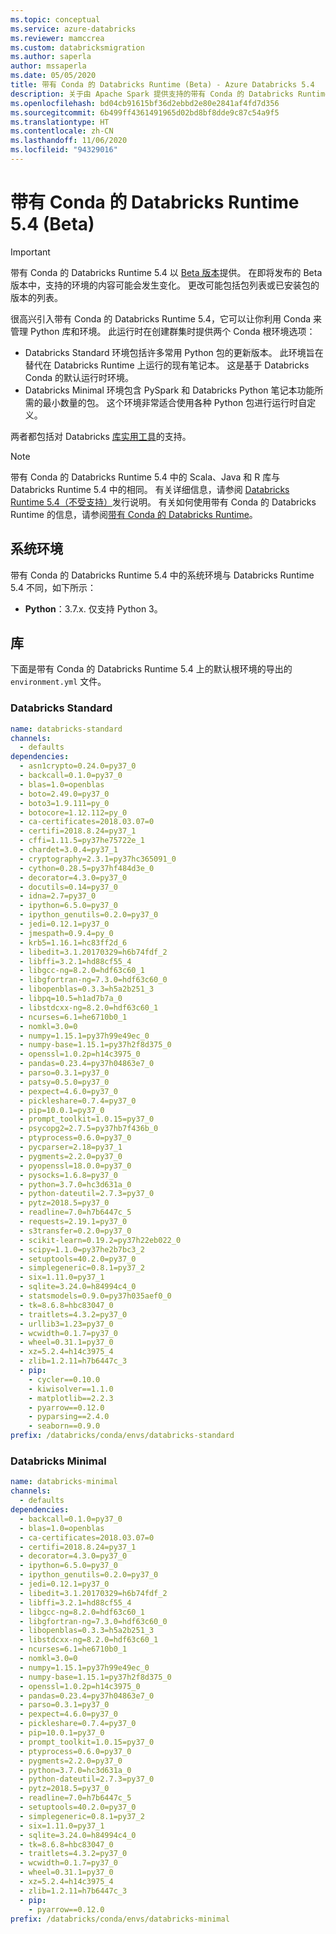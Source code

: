 ```yaml
---
ms.topic: conceptual
ms.service: azure-databricks
ms.reviewer: mamccrea
ms.custom: databricksmigration
ms.author: saperla
author: mssaperla
ms.date: 05/05/2020
title: 带有 Conda 的 Databricks Runtime (Beta) - Azure Databricks 5.4
description: 关于由 Apache Spark 提供支持的带有 Conda 的 Databricks Runtime 5.4 的发行说明。
ms.openlocfilehash: bd04cb91615bf36d2ebbd2e80e2841af4fd7d356
ms.sourcegitcommit: 6b499ff4361491965d02bd8bf8dde9c87c54a9f5
ms.translationtype: HT
ms.contentlocale: zh-CN
ms.lasthandoff: 11/06/2020
ms.locfileid: "94329016"
---
```

# <a name="databricks-runtime-54-with-conda-beta"></a>带有 Conda 的 Databricks Runtime 5.4 (Beta)

> [!IMPORTANT]
>
> 带有 Conda 的 Databricks Runtime 5.4 以 [Beta 版本](../release-types.md#runtime-releases)提供。 在即将发布的 Beta 版本中，支持的环境的内容可能会发生变化。 更改可能包括包列表或已安装包的版本的列表。

很高兴引入带有 Conda 的 Databricks Runtime 5.4，它可以让你利用 Conda 来管理 Python 库和环境。 此运行时在创建群集时提供两个 Conda 根环境选项：

* Databricks Standard 环境包括许多常用 Python 包的更新版本。 此环境旨在替代在 Databricks Runtime 上运行的现有笔记本。 这是基于 Databricks Conda 的默认运行时环境。
* Databricks Minimal 环境包含 PySpark 和 Databricks Python 笔记本功能所需的最小数量的包。 这个环境非常适合使用各种 Python 包进行运行时自定义。

两者都包括对 Databricks [库实用工具](../../dev-tools/databricks-utils.md#dbutils-library)的支持。

> [!NOTE]
>
> 带有 Conda 的 Databricks Runtime 5.4 中的 Scala、Java 和 R 库与 Databricks Runtime 5.4 中的相同。 有关详细信息，请参阅 [Databricks Runtime 5.4（不受支持）](5.4.md)发行说明。 有关如何使用带有 Conda 的 Databricks Runtime 的信息，请参阅[带有 Conda 的 Databricks Runtime](../../runtime/conda.md#condaruntime)。

## <a name="system-environment"></a>系统环境

带有 Conda 的 Databricks Runtime 5.4 中的系统环境与 Databricks Runtime 5.4 不同，如下所示：

* **Python**：3.7.x. 仅支持 Python 3。

## <a name="libraries"></a><a id="conda54-libraries"> </a><a id="libraries"> </a>库

下面是带有 Conda 的 Databricks Runtime 5.4 上的默认根环境的导出的 `environment.yml` 文件。

### <a name="databricks-standard"></a>Databricks Standard

```yaml
name: databricks-standard
channels:
  - defaults
dependencies:
  - asn1crypto=0.24.0=py37_0
  - backcall=0.1.0=py37_0
  - blas=1.0=openblas
  - boto=2.49.0=py37_0
  - boto3=1.9.111=py_0
  - botocore=1.12.112=py_0
  - ca-certificates=2018.03.07=0
  - certifi=2018.8.24=py37_1
  - cffi=1.11.5=py37he75722e_1
  - chardet=3.0.4=py37_1
  - cryptography=2.3.1=py37hc365091_0
  - cython=0.28.5=py37hf484d3e_0
  - decorator=4.3.0=py37_0
  - docutils=0.14=py37_0
  - idna=2.7=py37_0
  - ipython=6.5.0=py37_0
  - ipython_genutils=0.2.0=py37_0
  - jedi=0.12.1=py37_0
  - jmespath=0.9.4=py_0
  - krb5=1.16.1=hc83ff2d_6
  - libedit=3.1.20170329=h6b74fdf_2
  - libffi=3.2.1=hd88cf55_4
  - libgcc-ng=8.2.0=hdf63c60_1
  - libgfortran-ng=7.3.0=hdf63c60_0
  - libopenblas=0.3.3=h5a2b251_3
  - libpq=10.5=h1ad7b7a_0
  - libstdcxx-ng=8.2.0=hdf63c60_1
  - ncurses=6.1=he6710b0_1
  - nomkl=3.0=0
  - numpy=1.15.1=py37h99e49ec_0
  - numpy-base=1.15.1=py37h2f8d375_0
  - openssl=1.0.2p=h14c3975_0
  - pandas=0.23.4=py37h04863e7_0
  - parso=0.3.1=py37_0
  - patsy=0.5.0=py37_0
  - pexpect=4.6.0=py37_0
  - pickleshare=0.7.4=py37_0
  - pip=10.0.1=py37_0
  - prompt_toolkit=1.0.15=py37_0
  - psycopg2=2.7.5=py37hb7f436b_0
  - ptyprocess=0.6.0=py37_0
  - pycparser=2.18=py37_1
  - pygments=2.2.0=py37_0
  - pyopenssl=18.0.0=py37_0
  - pysocks=1.6.8=py37_0
  - python=3.7.0=hc3d631a_0
  - python-dateutil=2.7.3=py37_0
  - pytz=2018.5=py37_0
  - readline=7.0=h7b6447c_5
  - requests=2.19.1=py37_0
  - s3transfer=0.2.0=py37_0
  - scikit-learn=0.19.2=py37h22eb022_0
  - scipy=1.1.0=py37he2b7bc3_2
  - setuptools=40.2.0=py37_0
  - simplegeneric=0.8.1=py37_2
  - six=1.11.0=py37_1
  - sqlite=3.24.0=h84994c4_0
  - statsmodels=0.9.0=py37h035aef0_0
  - tk=8.6.8=hbc83047_0
  - traitlets=4.3.2=py37_0
  - urllib3=1.23=py37_0
  - wcwidth=0.1.7=py37_0
  - wheel=0.31.1=py37_0
  - xz=5.2.4=h14c3975_4
  - zlib=1.2.11=h7b6447c_3
  - pip:
    - cycler==0.10.0
    - kiwisolver==1.1.0
    - matplotlib==2.2.3
    - pyarrow==0.12.0
    - pyparsing==2.4.0
    - seaborn==0.9.0
prefix: /databricks/conda/envs/databricks-standard
```

### <a name="databricks-minimal"></a>Databricks Minimal

```yaml
name: databricks-minimal
channels:
  - defaults
dependencies:
  - backcall=0.1.0=py37_0
  - blas=1.0=openblas
  - ca-certificates=2018.03.07=0
  - certifi=2018.8.24=py37_1
  - decorator=4.3.0=py37_0
  - ipython=6.5.0=py37_0
  - ipython_genutils=0.2.0=py37_0
  - jedi=0.12.1=py37_0
  - libedit=3.1.20170329=h6b74fdf_2
  - libffi=3.2.1=hd88cf55_4
  - libgcc-ng=8.2.0=hdf63c60_1
  - libgfortran-ng=7.3.0=hdf63c60_0
  - libopenblas=0.3.3=h5a2b251_3
  - libstdcxx-ng=8.2.0=hdf63c60_1
  - ncurses=6.1=he6710b0_1
  - nomkl=3.0=0
  - numpy=1.15.1=py37h99e49ec_0
  - numpy-base=1.15.1=py37h2f8d375_0
  - openssl=1.0.2p=h14c3975_0
  - pandas=0.23.4=py37h04863e7_0
  - parso=0.3.1=py37_0
  - pexpect=4.6.0=py37_0
  - pickleshare=0.7.4=py37_0
  - pip=10.0.1=py37_0
  - prompt_toolkit=1.0.15=py37_0
  - ptyprocess=0.6.0=py37_0
  - pygments=2.2.0=py37_0
  - python=3.7.0=hc3d631a_0
  - python-dateutil=2.7.3=py37_0
  - pytz=2018.5=py37_0
  - readline=7.0=h7b6447c_5
  - setuptools=40.2.0=py37_0
  - simplegeneric=0.8.1=py37_2
  - six=1.11.0=py37_1
  - sqlite=3.24.0=h84994c4_0
  - tk=8.6.8=hbc83047_0
  - traitlets=4.3.2=py37_0
  - wcwidth=0.1.7=py37_0
  - wheel=0.31.1=py37_0
  - xz=5.2.4=h14c3975_4
  - zlib=1.2.11=h7b6447c_3
  - pip:
    - pyarrow==0.12.0
prefix: /databricks/conda/envs/databricks-minimal
```